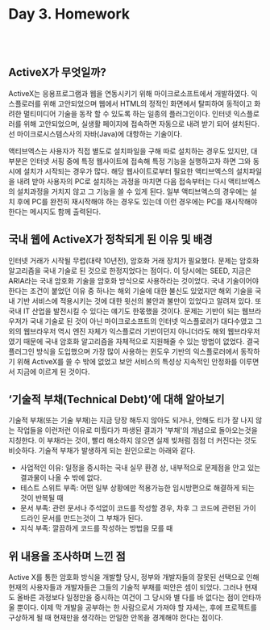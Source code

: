 # Day 3. Homework
<br><br>



## ActiveX가 무엇일까?  

ActiveX는 응용프로그램과 웹을 연동시키기 위해 마이크로소프트에서 개발하였다. 익스플로러를 위해 고안되었으며 웹에서 HTML의 정적인 화면에서 탈피하여 동적이고 화려한 멀티미디어 기술을 동작 할 수 있도록 하는 일종의 플러그인이다. 인터넷 익스플로러를 위해 고안되었으며, 실생활 페이지에 접속하면 자동으로 내려 받기 되어 설치된다. 선 마이크로시스템스사의 자바(Java)에 대항하는 기술이다.

액티브엑스는 사용자가 직접 별도로 설치파일을 구해 따로 설치하는 경우도 있지만, 대부분은 인터넷 서핑 중에 특정 웹사이트에 접속해 특정 기능을 실행하고자 하면 그와 동시에 설치가 시작되는 경우가 많다. 해당 웹사이트로부터 필요한 액티브엑스의 설치파일을 내려 받아 사용자의 PC로 설치하는 과정을 마치면 다음 접속부터는 다시 액티브엑스의 설치과정을 거치지 않고 그 기능을 쓸 수 있게 된다. 일부 액티브엑스의 경우에는 설치 후에 PC를 완전히 재시작해야 하는 경우도 있는데 이런 경우에는 PC를 재시작해야 한다는 메시지도 함께 출력된다.



## 국내 웹에 ActiveX가 정착되게 된 이유 및 배경  

인터넷 거래가 시작될 무렵(대략 10년전), 암호화 거래 장치가 필요했다. 문제는 암호화 알고리즘을 국내 기술로 된 것으로 한정지었다는 점이다. 이 당시에는 SEED, 지금은 ARIA라는 국내 암호화 기술을 암호화 방식으로 사용하라는 것이었다. 국내 기술이어야 한다는 조건이 붙었던 이유 중 하나는 해외 기술에 대한 불신도 있었지만 해외 기술을 국내 기반 서비스에 적용시키는 것에 대한 윗선의 불안과 불만이 있었다고 알려져 있다. 또 국내 IT 산업을 발전시킬 수 있다는 얘기도 한몫했을 것이다. 문제는 기반이 되는 웹브라우저가 국내 기술로 된 것이 아닌 마이크로소프트의 인터넷 익스플로러가 대다수였고 그 외의 웹브라우저 역시 엔진 자체가 익스플로러 기반이던지 아니더라도 해외 웹브라우저였기 때문에 국내 암호화 알고리즘을 자체적으로 지원해줄 수 있는 방법이 없었다. 결국 플러그인 방식을 도입했으며 가장 많이 사용하는 윈도우 기반의 익스플로러에서 동작하기 위해 ActiveX를 쓸 수 밖에 없었고 보안 서비스의 특성상 지속적인 안정화를 이루면서 지금에 이르게 된 것이다.



## ‘기술적 부채(Technical Debt)’에 대해 알아보기

기술적 부채(또는 기술 부채)는 지금 당장 해두지 않아도 되거나, 안해도 티가 잘 나지 않는 작업들을 이런저런 이유로 미뤘다가 파생된 결과가 '부채'의 개념으로 돌아오는것을 지칭한다. 이 부채라는 것이, 빨리 해소하지 않으면 실제 빚처럼 점점 더 커진다는 것도 비슷하다. 기술적 부채가 발생하게 되는 원인으로는 아래와 같다.

* 사업적인 이유: 일정을 중시하는 국내 실무 환경 상, 내부적으로 문제점을 안고 있는 결과물이 나올 수 밖에 없다.
* 테스트 스위트 부족: 어떤 일부 상황에만 적용가능한 임시방편으로 해결하게 되는 것이 반복될 때
* 문서 부족: 관련 문서나 주석없이 코드를 작성할 경우, 차후 그 코드에 관련된 가이드라인 문서를 만드는것이 그 부채가 된다.
* 지식 부족: 깔끔하게 코드를 작성하는 방법을 모를 때



## 위 내용을 조사하며 느낀 점

Active X를 통한 암호화 방식을 개발할 당시, 정부와 개발자들의 잘못된 선택으로 인해 현재의 사용자들과 개발자들은 그들의 기술적 부채를 떠안은 셈이 되었다. 그러나 현재도 올바른 과정보다 일정만을 중시하는 여건이 그 당시와 별 다를 바 없다는 점이 안타까울 뿐이다. 이제 막 개발을 공부하는 한 사람으로서 가져야 할 자세는, 후에 프로젝트를 구상하게 될 때 현재만을 생각하는 안일한 안목을 경계해야 한다는 점이다.